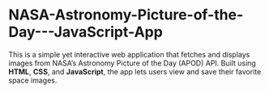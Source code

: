 # NASA-Astronomy-Picture-of-the-Day---JavaScript-App
This is a simple yet interactive web application that fetches and displays images from NASA’s Astronomy Picture of the Day (APOD) API. Built using **HTML**, **CSS**, and **JavaScript**, the app lets users view and save their favorite space images.
